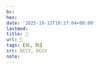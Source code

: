```yaml
---
bc:
hex:
date: '2025-10-13T10:27:04+08:00'
lastmod:
title: 􃪴
url: 􃪴
tags: [絀, 黜]
src: DCCV, DCCV
note:
---
```

